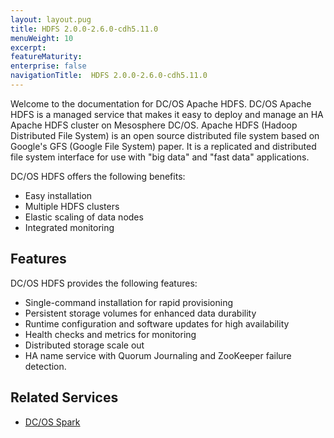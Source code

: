 ```yaml
---
layout: layout.pug
title: HDFS 2.0.0-2.6.0-cdh5.11.0
menuWeight: 10
excerpt:
featureMaturity:
enterprise: false
navigationTitle:  HDFS 2.0.0-2.6.0-cdh5.11.0
---
```


<!-- This source repo for this topic is https://github.com/dcos-commons/ -->




Welcome to the documentation for DC/OS Apache HDFS. DC/OS Apache HDFS is a managed service that makes it easy to deploy and manage an HA Apache HDFS cluster on Mesosphere DC/OS. Apache HDFS (Hadoop Distributed File System) is an open source distributed file system based on Google's GFS (Google File System) paper. It is a replicated and distributed file system interface for use with "big data" and "fast data" applications.

DC/OS HDFS offers the following benefits:

- Easy installation
- Multiple HDFS clusters
- Elastic scaling of data nodes
- Integrated monitoring


## Features

DC/OS HDFS provides the following features:

- Single-command installation for rapid provisioning
- Persistent storage volumes for enhanced data durability
- Runtime configuration and software updates for high availability
- Health checks and metrics for monitoring
- Distributed storage scale out
- HA name service with Quorum Journaling and ZooKeeper failure detection.

## Related Services

- [DC/OS Spark](https://docs.mesosphere.com/service-docs/spark/)
